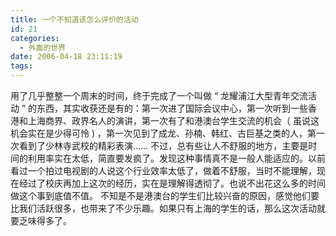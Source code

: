 ```yaml
---
title: 一个不知道该怎么评价的活动
id: 21
categories:
  - 外面的世界
date: 2006-04-18 23:11:19
tags:
---
```


用了几乎整整一个周末的时间，终于完成了一个叫做 “ 龙耀浦江大型青年交流活动 ” 的东西，其实收获还是有的：第一次进了国际会议中心，第一次听到一些香港和上海商界、政界名人的演讲，第一次有了和港澳台学生交流的机会（ 虽说这机会实在是少得可怜 ) ，第一次见到了成龙、孙楠、韩红、古巨基之类的人，第一次看到了少林寺武校的精彩表演……
不过，总有些让人不舒服的地方，主要是时间的利用率实在太低，简直要发疯了。发现这种事情真不是一般人能适应的。以前看过一个拍过电视剧的人说这个行业效率太低了，做着不舒服，当时不能理解，现在经过了校庆再加上这次的经历，实在是理解得透彻了。也说不出花这么多的时间做这个事到底值不值。
 不知是不是港澳台的学生们比较兴奋的原因，感觉他们要比我们活跃很多，也带来了不少乐趣。如果只有上海的学生的话，那么这次活动就要乏味得多了。

